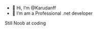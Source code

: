- 👋 Hi, I’m @Karudanff
- 👀 I’m am a Professional .net developer

Still Noob at coding

<!---
Karudanff/Karudanff is a ✨ special ✨ repository because its `README.md` (this file) appears on your GitHub profile.
You can click the Preview link to take a look at your changes.
--->
